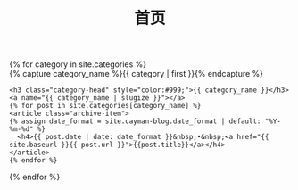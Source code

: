 ﻿---
# See: https://jekyllrb.com/docs/themes/#overriding-theme-defaults
layout: page
title: 首页
---


<div id="archives">
{% for category in site.categories %}
  <div class="archive-group">
    {% capture category_name %}{{ category | first }}{% endcapture %}
    <div id="#{{ category_name | slugize }}"></div>
    <p></p>
    
    <h3 class="category-head" style="color:#999;">{{ category_name }}</h3>
    <a name="{{ category_name | slugize }}"></a>
    {% for post in site.categories[category_name] %}
    <article class="archive-item">
    {% assign date_format = site.cayman-blog.date_format | default: "%Y-%m-%d" %}
      <h4>{{ post.date | date: date_format }}&nbsp;•&nbsp;<a href="{{ site.baseurl }}{{ post.url }}">{{post.title}}</a></h4>
    </article>
    {% endfor %}
  </div>
{% endfor %}
</div>